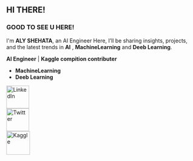 ## __HI THERE!__
### __GOOD TO SEE U HERE!__ <br>
I'm __ALY SHEHATA__, an AI Engineer 
Here, I’ll be sharing insights, projects, and the latest trends in __AI__ , __MachineLearning__ and __Deeb Learning__.

__AI Engineer__ | __Kaggle compition contributer__


 - __MachineLearning__ 
 - __Deeb Learning__

<div>
 <a href="https://www.linkedin.com/in/aly-hassan-0b35601b8/">
    <img src="https://res.cloudinary.com/ddqdqrrgt/image/upload/v1722150111/in.png" alt="LinkedIn" width="60"/>
  </a>
</div>
<div>
  <a href="https://x.com/Aly__Hassan__">
    <img src="https://res.cloudinary.com/ddqdqrrgt/image/upload/f_auto,q_auto/K" alt="Twitter" width="60"/>

  </a>
</div>
<div>
  <a href="https://www.kaggle.com/alyhassanshehata">
    <img src="https://res.cloudinary.com/ddqdqrrgt/image/upload/v1722150799/K.png" alt="Kaggle" width="62"/>
  </a>
</div>
<div>
